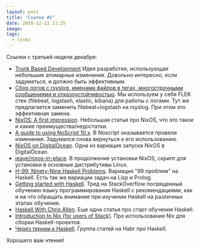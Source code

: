 ```yaml
---
layout: post
title: "Ссылки #5"
date: 2018-12-22 11:25
image:
tags:
  - links
---
```

Ссылки с третьей недели декабря:

* [Trunk Based Development](https://trunkbaseddevelopment.com) Идея разработки, использующая небольшие атомарные изменения. Довольно интересно, если задуматься, и должно быть эффективным.
* [Cбор логов с rsyslog, именами файлов в тегах, многострочными сообщениями и отказоустойчивостью](https://habr.com/post/321262/). Мы используем у себя FLEK стек (filebeat, logstash, elastic, kibana) для работы с логами. Тут же предлагается заменить filebeat+logstash на rsyslog. При этом это эффективная замена.
* [NixOS: A first impression](https://blog.jeaye.com/2015/11/24/nixos/). Небольшая статья про NixOS, что это такое и какие преимущества/недостатки.
* [A guide to using NoScript 10.x](https://blog.jeaye.com/2017/11/30/noscript/). В Noscript оказывается провели изменения. Задумался снова вернуться к его использованию.
* [NixOS on DigitalOcean](https://chris-martin.org/2016/nixos-on-digitalocean). Одна из вариация запуска NixOS в DigitalOcean.
* [jeaye/nixos-in-place](https://github.com/jeaye/nixos-in-place). В продолжение установки NixOS, скрипт для установки в основные дистрибутивы Linux.
* [H-99: Ninety-Nine Haskell Problems](https://wiki.haskell.org/99_questions). Вариация "99 проблем" на Haskell. Есть так же вариации задач на Lisp и Prolog.
* [Getting started with Haskell](https://stackoverflow.com/questions/1012573/getting-started-with-haskell). Тред на StackOverflow посвященный обучению языку программирования Haskell с рекомендациями, как и на что обращать внимание при изучении Haskell на различных этапах обучения.
* [Haskell With Chris Allen](http://howistart.org/posts/haskell/1/). Еще одна статья про старт обучения Haskell.
* [Introduction to Nix (for users of Stack)](https://chris-martin.org/2017/nix-for-stack-users). Про использование Nix для сборки Haskell-проектов.
* [Через тернии к Haskell](https://habr.com/post/152889/). Группа статей на Habr про Haskell.

Хорошего вам чтения!
